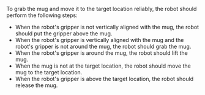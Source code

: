 To grab the mug and move it to the target location reliably, the robot should perform the following steps:

- When the robot's gripper is not vertically aligned with the mug, the robot should put the gripper above the mug.
- When the robot's gripper is vertically aligned with the mug and the robot's gripper is not around the mug, the robot should grab the mug.
- When the robot's gripper is around the mug, the robot should lift the mug.
- When the mug is not at the target location, the robot should move the mug to the target location.
- When the robot's gripper is above the target location, the robot should release the mug.